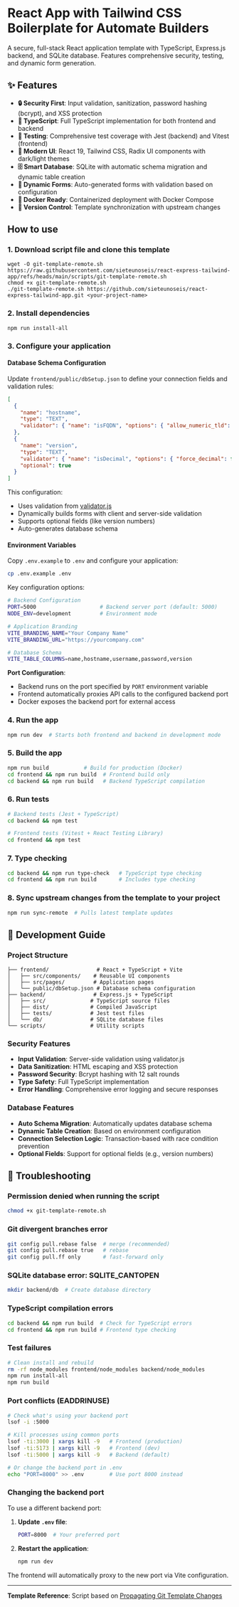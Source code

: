 # React App with Tailwind CSS Boilerplate for Automate Builders

A secure, full-stack React application template with TypeScript, Express.js backend, and SQLite database. Features comprehensive security, testing, and dynamic form generation.

## ✨ Features

- **🔒 Security First**: Input validation, sanitization, password hashing (bcrypt), and XSS protection
- **📘 TypeScript**: Full TypeScript implementation for both frontend and backend
- **🧪 Testing**: Comprehensive test coverage with Jest (backend) and Vitest (frontend)
- **🎨 Modern UI**: React 19, Tailwind CSS, Radix UI components with dark/light themes
- **🗄️ Smart Database**: SQLite with automatic schema migration and dynamic table creation
- **📝 Dynamic Forms**: Auto-generated forms with validation based on configuration
- **🐳 Docker Ready**: Containerized deployment with Docker Compose
- **🔄 Version Control**: Template synchronization with upstream changes

## How to use

### 1. Download script file and clone this template
```
wget -O git-template-remote.sh https://raw.githubusercontent.com/sieteunoseis/react-express-tailwind-app/refs/heads/main/scripts/git-template-remote.sh
chmod +x git-template-remote.sh
./git-template-remote.sh https://github.com/sieteunoseis/react-express-tailwind-app.git <your-project-name>
```
### 2. Install dependencies
```
npm run install-all
```
### 3. Configure your application

#### Database Schema Configuration
Update `frontend/public/dbSetup.json` to define your connection fields and validation rules:

```json
[
  {
    "name": "hostname",
    "type": "TEXT",
    "validator": { "name": "isFQDN", "options": { "allow_numeric_tld": true } }
  },
  {
    "name": "version",
    "type": "TEXT", 
    "validator": { "name": "isDecimal", "options": { "force_decimal": false, "decimal_digits": "1,2", "locale": "en-US" } },
    "optional": true
  }
]
```

This configuration:
- Uses validation from [validator.js](https://www.npmjs.com/package/validator)
- Dynamically builds forms with client and server-side validation
- Supports optional fields (like version numbers)
- Auto-generates database schema

#### Environment Variables
Copy `.env.example` to `.env` and configure your application:

```bash
cp .env.example .env
```

Key configuration options:

```bash
# Backend Configuration
PORT=5000                    # Backend server port (default: 5000)
NODE_ENV=development         # Environment mode

# Application Branding
VITE_BRANDING_NAME="Your Company Name"
VITE_BRANDING_URL="https://yourcompany.com"

# Database Schema
VITE_TABLE_COLUMNS=name,hostname,username,password,version
```

**Port Configuration**: 
- Backend runs on the port specified by `PORT` environment variable
- Frontend automatically proxies API calls to the configured backend port
- Docker exposes the backend port for external access

### 4. Run the app
```bash
npm run dev  # Starts both frontend and backend in development mode
```

### 5. Build the app

```bash
npm run build           # Build for production (Docker)
cd frontend && npm run build  # Frontend build only
cd backend && npm run build   # Backend TypeScript compilation
```

### 6. Run tests

```bash
# Backend tests (Jest + TypeScript)
cd backend && npm test

# Frontend tests (Vitest + React Testing Library)  
cd frontend && npm test
```

### 7. Type checking

```bash
cd backend && npm run type-check   # TypeScript type checking
cd frontend && npm run build       # Includes type checking
```

### 8. Sync upstream changes from the template to your project
```bash
npm run sync-remote  # Pulls latest template updates
```

## 🔧 Development Guide

### Project Structure
```
├── frontend/               # React + TypeScript + Vite
│   ├── src/components/    # Reusable UI components
│   ├── src/pages/         # Application pages
│   └── public/dbSetup.json # Database schema configuration
├── backend/               # Express.js + TypeScript
│   ├── src/              # TypeScript source files
│   ├── dist/             # Compiled JavaScript
│   ├── tests/            # Jest test files
│   └── db/               # SQLite database files
└── scripts/              # Utility scripts
```

### Security Features
- **Input Validation**: Server-side validation using validator.js
- **Data Sanitization**: HTML escaping and XSS protection
- **Password Security**: Bcrypt hashing with 12 salt rounds
- **Type Safety**: Full TypeScript implementation
- **Error Handling**: Comprehensive error logging and secure responses

### Database Features
- **Auto Schema Migration**: Automatically updates database schema
- **Dynamic Table Creation**: Based on environment configuration
- **Connection Selection Logic**: Transaction-based with race condition prevention
- **Optional Fields**: Support for optional fields (e.g., version numbers)

## 🚨 Troubleshooting

### Permission denied when running the script
```bash
chmod +x git-template-remote.sh
```

### Git divergent branches error
```bash
git config pull.rebase false  # merge (recommended)
git config pull.rebase true   # rebase
git config pull.ff only       # fast-forward only
```

### SQLite database error: SQLITE_CANTOPEN
```bash
mkdir backend/db  # Create database directory
```

### TypeScript compilation errors
```bash
cd backend && npm run build  # Check for TypeScript errors
cd frontend && npm run build # Frontend type checking
```

### Test failures
```bash
# Clean install and rebuild
rm -rf node_modules frontend/node_modules backend/node_modules
npm run install-all
npm run build
```

### Port conflicts (EADDRINUSE)
```bash
# Check what's using your backend port
lsof -i :5000

# Kill processes using common ports
lsof -ti:3000 | xargs kill -9   # Frontend (production)
lsof -ti:5173 | xargs kill -9   # Frontend (dev)
lsof -ti:5000 | xargs kill -9   # Backend (default)

# Or change the backend port in .env
echo "PORT=8000" >> .env        # Use port 8000 instead
```

### Changing the backend port
To use a different backend port:

1. **Update `.env` file**:
   ```bash
   PORT=8000  # Your preferred port
   ```

2. **Restart the application**:
   ```bash
   npm run dev
   ```

The frontend will automatically proxy to the new port via Vite configuration.

---

**Template Reference**: Script based on [Propagating Git Template Changes](https://www.mslinn.com/git/700-propagating-git-template-changes.html)